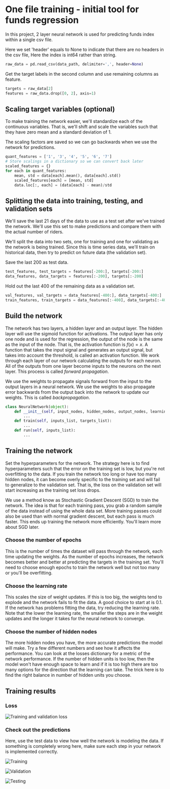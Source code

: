 # One file training - initial tool for funds regression

In this project, 2 layer neural network is used for predicting funds index within a single csv file.

Here we set 'header' equals to None to indicate that there are no headers in the csv file, Here the index is int64 rather than string.
```python
raw_data = pd.read_csv(data_path, delimiter=',', header=None)
```

Get the target labels in the second column and use remaining columns as feature.
```python
targets = raw_data[2]
features = raw_data.drop([0, 2], axis=1)
```

## Scaling target variables (optional)
To make training the network easier, we'll standardize each of the continuous variables. That is, we'll shift and scale the variables such that they have zero mean and a standard deviation of 1.

The scaling factors are saved so we can go backwards when we use the network for predictions.

```python
quant_features = ['1', '3', '4', '5', '6', '7']
# Store scalings in a dictionary so we can convert back later
scaled_features = {}
for each in quant_features:
    mean, std = data[each].mean(), data[each].std()
    scaled_features[each] = [mean, std]
    data.loc[:, each] = (data[each] - mean)/std
```

## Splitting the data into training, testing, and validation sets

We'll save the last 21 days of the data to use as a test set after we've trained the network. We'll use this set to make predictions and compare them with the actual number of riders.

We'll split the data into two sets, one for training and one for validating as the network is being trained. Since this is time series data, we'll train on historical data, then try to predict on future data (the validation set).

Save the last 200 as test data.
```python
test_features, test_targets = features[-200:], targets[-200:]
data_features, data_targets = features[:-200], targets[:-200]
```

Hold out the last 400 of the remaining data as a validation set.
```python
val_features, val_targets = data_features[-400:], data_targets[-400:]
train_features, train_targets = data_features[:-400], data_targets[:-400]
```

## Build the network

The network has two layers, a hidden layer and an output layer. The hidden layer will use the sigmoid function for activations. The output layer has only one node and is used for the regression, the output of the node is the same as the input of the node. That is, the activation function is $f(x)=x$. A function that takes the input signal and generates an output signal, but takes into account the threshold, is called an activation function. We work through each layer of our network calculating the outputs for each neuron. All of the outputs from one layer become inputs to the neurons on the next layer. This process is called *forward propagation*.

We use the weights to propagate signals forward from the input to the output layers in a neural network. We use the weights to also propagate error backwards from the output back into the network to update our weights. This is called *backpropagation*.

```python
class NeuralNetwork(object):
    def __init__(self, input_nodes, hidden_nodes, output_nodes, learning_rate):
        ...
    def train(self, inputs_list, targets_list):
        ...
    def run(self, inputs_list):
        ...
```

## Training the network

Set the hyperparameters for the network. The strategy here is to find hyperparameters such that the error on the training set is low, but you're not overfitting to the data. If you train the network too long or have too many hidden nodes, it can become overly specific to the training set and will fail to generalize to the validation set. That is, the loss on the validation set will start increasing as the training set loss drops.

We use a method know as Stochastic Gradient Descent (SGD) to train the network. The idea is that for each training pass, you grab a random sample of the data instead of using the whole data set. More training passes could also be used than with normal gradient descent, but each pass is much faster. This ends up training the network more efficiently. You'll learn more about SGD later.

### Choose the number of epochs
This is the number of times the dataset will pass through the network, each time updating the weights. As the number of epochs increases, the network becomes better and better at predicting the targets in the training set. You'll need to choose enough epochs to train the network well but not too many or you'll be overfitting.

### Choose the learning rate
This scales the size of weight updates. If this is too big, the weights tend to explode and the network fails to fit the data. A good choice to start at is 0.1. If the network has problems fitting the data, try reducing the learning rate. Note that the lower the learning rate, the smaller the steps are in the weight updates and the longer it takes for the neural network to converge.

### Choose the number of hidden nodes
The more hidden nodes you have, the more accurate predictions the model will make. Try a few different numbers and see how it affects the performance. You can look at the losses dictionary for a metric of the network performance. If the number of hidden units is too low, then the model won't have enough space to learn and if it is too high there are too many options for the direction that the learning can take. The trick here is to find the right balance in number of hidden units you choose.

## Training results

### Loss

![Training and validation loss](https://github.com/wangyida/deep-fund/blob/master/img_fc2/fund_regression_result.png)

### Check out the predictions

Here, use the test data to view how well the network is modeling the data. If something is completely wrong here, make sure each step in your network is implemented correctly.

![Training](https://github.com/wangyida/deep-fund/blob/master/img_fc2/train_and_predict.png)

![Validation](https://github.com/wangyida/deep-fund/blob/master/img_fc2/val_predict.png)

![Testing](https://github.com/wangyida/deep-fund/blob/master/img_fc2/test_and_predict.png)
